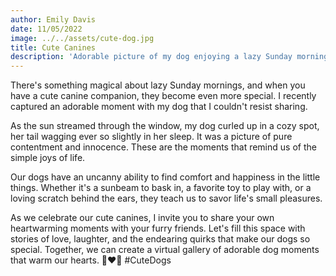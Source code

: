 ```yaml
---
author: Emily Davis
date: 11/05/2022
image: ../../assets/cute-dog.jpg
title: Cute Canines
description: 'Adorable picture of my dog enjoying a lazy Sunday morning. Share your cute canine moments in the comments. 🥰🐶 #CuteDogs'
---
```


There's something magical about lazy Sunday mornings, and when you have a cute canine companion, they become even more special. I recently captured an adorable moment with my dog that I couldn't resist sharing.

As the sun streamed through the window, my dog curled up in a cozy spot, her tail wagging ever so slightly in her sleep. It was a picture of pure contentment and innocence. These are the moments that remind us of the simple joys of life.

Our dogs have an uncanny ability to find comfort and happiness in the little things. Whether it's a sunbeam to bask in, a favorite toy to play with, or a loving scratch behind the ears, they teach us to savor life's small pleasures.

As we celebrate our cute canines, I invite you to share your own heartwarming moments with your furry friends. Let's fill this space with stories of love, laughter, and the endearing quirks that make our dogs so special. Together, we can create a virtual gallery of adorable dog moments that warm our hearts. 📸❤️🐾 #CuteDogs
